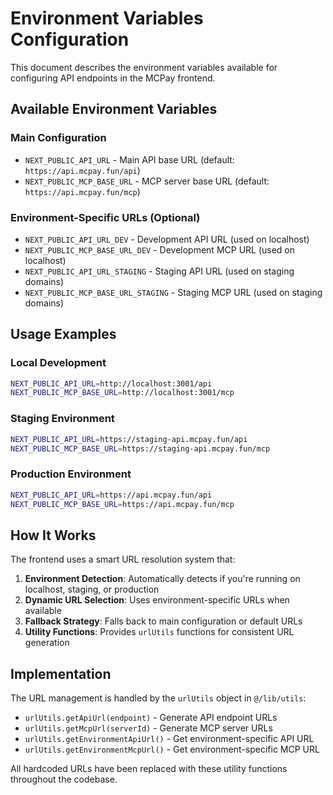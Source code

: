 # Environment Variables Configuration

This document describes the environment variables available for configuring API endpoints in the MCPay frontend.

## Available Environment Variables

### Main Configuration

- `NEXT_PUBLIC_API_URL` - Main API base URL (default: `https://api.mcpay.fun/api`)
- `NEXT_PUBLIC_MCP_BASE_URL` - MCP server base URL (default: `https://api.mcpay.fun/mcp`)

### Environment-Specific URLs (Optional)

- `NEXT_PUBLIC_API_URL_DEV` - Development API URL (used on localhost)
- `NEXT_PUBLIC_MCP_BASE_URL_DEV` - Development MCP URL (used on localhost)
- `NEXT_PUBLIC_API_URL_STAGING` - Staging API URL (used on staging domains)
- `NEXT_PUBLIC_MCP_BASE_URL_STAGING` - Staging MCP URL (used on staging domains)

## Usage Examples

### Local Development
```bash
NEXT_PUBLIC_API_URL=http://localhost:3001/api
NEXT_PUBLIC_MCP_BASE_URL=http://localhost:3001/mcp
```

### Staging Environment
```bash
NEXT_PUBLIC_API_URL=https://staging-api.mcpay.fun/api
NEXT_PUBLIC_MCP_BASE_URL=https://staging-api.mcpay.fun/mcp
```

### Production Environment
```bash
NEXT_PUBLIC_API_URL=https://api.mcpay.fun/api
NEXT_PUBLIC_MCP_BASE_URL=https://api.mcpay.fun/mcp
```

## How It Works

The frontend uses a smart URL resolution system that:

1. **Environment Detection**: Automatically detects if you're running on localhost, staging, or production
2. **Dynamic URL Selection**: Uses environment-specific URLs when available
3. **Fallback Strategy**: Falls back to main configuration or default URLs
4. **Utility Functions**: Provides `urlUtils` functions for consistent URL generation

## Implementation

The URL management is handled by the `urlUtils` object in `@/lib/utils`:

- `urlUtils.getApiUrl(endpoint)` - Generate API endpoint URLs
- `urlUtils.getMcpUrl(serverId)` - Generate MCP server URLs
- `urlUtils.getEnvironmentApiUrl()` - Get environment-specific API URL
- `urlUtils.getEnvironmentMcpUrl()` - Get environment-specific MCP URL

All hardcoded URLs have been replaced with these utility functions throughout the codebase. 